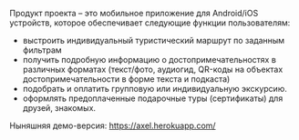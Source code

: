 Продукт проекта – это мобильное приложение для
Android/iOS устройств, которое обеспечивает
следующие функции пользователям:
- выстроить индивидуальный туристический маршрут по
заданным фильтрам
- получить подробную информацию о
достопримечательностях в различных форматах
(текст/фото, аудиогид, QR-коды на объектах
достопримечательности в форме текста и подкаста)
- подобрать и оплатить групповую или индивидуальную
экскурсию.
- оформлять предоплаченные подарочные туры
(сертификаты) для друзей, знакомых.

Ныняшняя демо-версия: https://axel.herokuapp.com/

